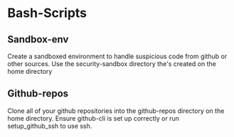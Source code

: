 # Bash-Scripts

## Sandbox-env

Create a sandboxed environment to handle suspicious code from github or other sources.
Use the security-sandbox directory the's created on the home directory

## Github-repos

Clone all of your github repositories into the github-repos directory on the home directory.
Ensure github-cli is set up correctly or run setup_github_ssh to use ssh.
